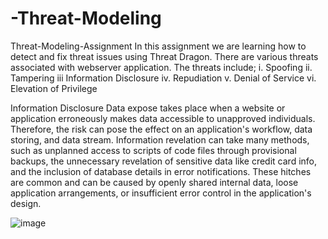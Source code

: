 # -Threat-Modeling
Threat-Modeling-Assignment
In this assignment we are learning how to detect and fix threat issues using Threat Dragon. There are various threats associated with webserver application. The threats include; i. Spoofing ii. Tampering iii Information Disclosure iv. Repudiation v. Denial of Service vi. Elevation of Privilege

Information Disclosure Data expose takes place when a website or application erroneously makes data accessible to unapproved individuals. Therefore, the risk can pose the effect on an application's workflow, data storing, and data stream. Information revelation can take many methods, such as unplanned access to scripts of code files through provisional backups, the unnecessary revelation of sensitive data like credit card info, and the inclusion of database details in error notifications. These hitches are common and can be caused by openly shared internal data, loose application arrangements, or insufficient error control in the application's design.

![image](https://user-images.githubusercontent.com/104536170/235407411-a85f46ad-4551-4dbe-a4ee-c2d7dab57571.png)
